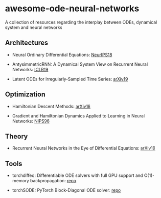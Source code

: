 # awesome-ode-neural-networks
A collection of resources regarding the interplay between ODEs, dynamical system and neural networks


## Architectures

* Neural Ordinary Differential Equations: [NeurIPS18](https://arxiv.org/pdf/1806.07366.pdf)

* AntysimmetricRNN: A Dynamical System View on Recurrent Neural Networks: [ICLR19](https://openreview.net/pdf?id=ryxepo0cFX)

* Latent ODEs for Irregularly-Sampled Time Series: [arXiv19](https://arxiv.org/abs/1907.03907)

## Optimization

* Hamiltonian Descent Methods: [arXiv18](https://arxiv.org/pdf/1809.05042.pdf)

* Gradient and Hamiltonian Dynamics Applied to Learning in Neural Networks: [NIPS96](https://papers.nips.cc/paper/1033-gradient-and-hamiltonian-dynamics-applied-to-learning-in-neural-networks.pdf)

## Theory

* Recurrent Neural Networks in the Eye of Differential Equations: [arXiv19](https://arxiv.org/pdf/1904.12933.pdf)

## Tools

* torchdiffeq: Differentiable ODE solvers with full GPU support and O(1)-memory backpropagation: [repo](https://github.com/rtqichen/torchdiffeq)

* torchSODE: PyTorch Block-Diagonal ODE solver: [repo](https://github.com/Zymrael/torchSODE)



